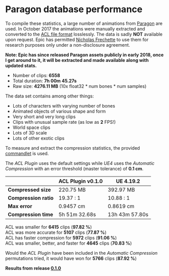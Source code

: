 # Paragon database performance

To compile these statistics, a large number of animations from [Paragon](https://www.epicgames.com/paragon) are used.
In October 2017 the animations were manually extracted and converted to the [ACL file format](https://github.com/nfrechette/acl/blob/develop/docs/the_acl_file_format.md) losslessly. The data is sadly **NOT** available upon request.
Epic has permitted [Nicholas Frechette](https://github.com/nfrechette) to use them for research purposes only under a non-disclosure agreement.

**Note: Epic has since released Paragon assets publicly in early 2018, once I get around to it, it will be extracted and made available along with updated stats.**

*  Number of clips: **6558**
*  Total duration: **7h 00m 45.27s**
*  Raw size: **4276.11 MB** (10x float32 * num bones * num samples)

The data set contains among other things:

*  Lots of characters with varying number of bones
*  Animated objects of various shape and form
*  Very short and very long clips
*  Clips with unusual sample rate (as low as **2** FPS!)
*  World space clips
*  Lots of 3D scale
*  Lots of other exotic clips

To measure and extract the compression statistics, the provided [commandlet](../ACLPlugin/Source/ACLPlugin/Classes/ACLStatsDumpCommandlet.h) is used.

The *ACL Plugin* uses the default settings while *UE4* uses the *Automatic Compression* with an error threshold (master tolerance) of **0.1 cm**.

|         | ACL Plugin v0.1.0 | UE 4.19.2 |
| ------- | -------- | -------- |
| **Compressed size**      | 220.75 MB | 392.97 MB |
| **Compression ratio**    | 19.37 : 1 | 10.88 : 1 |
| **Max error**            | 0.9457 cm | 0.8619 cm |
| **Compression time**     | 5h 51m 32.68s | 13h 43m 57.80s |

ACL was smaller for **6415** clips (**97.82 %**)  
ACL was more accurate for **5107** clips (**77.87 %**)  
ACL has faster compression for **5972** clips (**91.06 %**)  
ACL was smaller, better, and faster for **4645** clips (**70.83 %**)  

Would the *ACL Plugin* have been included in the *Automatic Compression* permutations tried, it would have won for **5766** clips (**87.92 %**)

**Results from release [0.1.0](https://github.com/nfrechette/acl-ue4-plugin/releases/tag/v0.1.0)**
